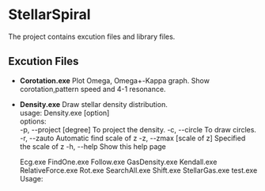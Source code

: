 StellarSpiral
=============

The project contains excution files and library files.


## Excution Files 

* **Corotation.exe**
Plot Omega, Omega+-Kappa graph. 
Show corotation,pattern speed and 4-1 resonance.
		
* **Density.exe**
Draw stellar density distribution.       
	usage:   Density.exe [option]            
	options:                         
		-p, --project [degree]  To project the density.
		-c, --circle            To draw circles.       
		-r, --zauto             Automatic find scale of z
		-z, --zmax [scale of z] Specified the scale of z
		-h, --help              Show this help page     

	Ecg.exe
	FindOne.exe
	Follow.exe
	GasDensity.exe
	Kendall.exe
	RelativeForce.exe
	Rot.exe
	SearchAll.exe
	Shift.exe
	StellarGas.exe
	test.exe
Usage:
	
